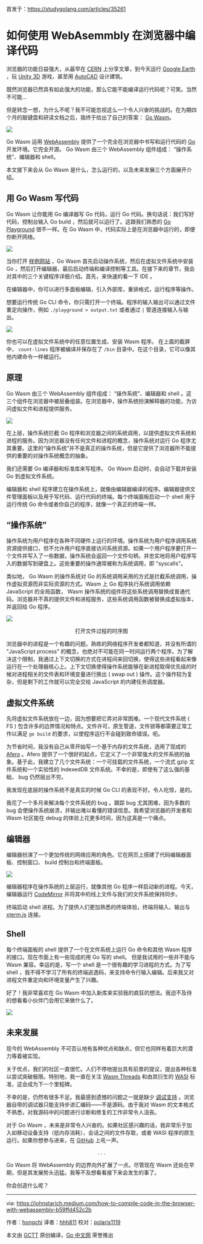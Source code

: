 首发于：https://studygolang.com/articles/35261

# 如何使用 WebAsemmbly 在浏览器中编译代码

浏览器的功能日益强大，从最早在 [CERN](https://home.cern/science/computing/birth-web) 上分享文章，到今天运行 [Google Earth](https://earth.google.com/web) ，玩 [Unity 3D](https://blogs.unity3d.com/2018/08/15/webassembly-is-here/) 游戏，甚至用 [AutoCAD](https://www.autodesk.com/products/autocad-web-app/overview) 设计建筑。

既然浏览器已然具有如此强大的功能，那么它能不能编译运行代码呢？可笑。当然不可能...

但是转念一想，为什么不呢？我不可能忽视这么一个令人兴奋的挑战的。在为期四个月的敲键盘和研读文档之后，我终于给出了自己的答案： [Go Wasm](https://go-wasm.johnstarich.com/)。

![](https://raw.githubusercontent.com/studygolang/gctt-images2/master/20201030-How-to-compile-code-in-the-browser-with-WebAssembly/1.gif)

Go Wasm 运用 [WebAssembly](https://webassembly.org/) 提供了一个完全在浏览器中书写和运行代码的 [Go](https://golang.org/) 开发环境。它完全开源。 Go Wasm 由三个 WebAssembly 组件组成： “操作系统”、编辑器和 shell。

本文接下来会从 Go Wasm 是什么，怎么运行的，以及未来发展三个方面展开介绍。

## 用 Go Wasm 写代码

Go Wasm 让你能用 Go 编译器写 Go 代码，运行 Go 代码。换句话说：我们写好代码，控制台输入 Go build ，然后就可以运行了。这跟我们熟悉的 [Go Playground](https://play.golang.org/) 很不一样。在 Go Wasm 中，代码实际上是在浏览器中运行的，即便你断开网络。

![](https://raw.githubusercontent.com/studygolang/gctt-images2/master/20201030-How-to-compile-code-in-the-browser-with-WebAssembly/2.gif) 

当你打开 [样例网站](https://go-wasm.johnstarich.com/) ，Go Wasm 首先启动操作系统，然后在虚拟文件系统中安装 Go ，然后打开编辑器，最后启动终端和编译控制等工具。在接下来的章节，我会对其中的三个关键程序详细介绍。首先，来快速的看一下 IDE 。

在编辑器中，你可以进行多面板编辑，引入外部库，重排格式，运行程序等操作。

想要运行传统 Go CLI 命令，你只需打开一个终端。程序的输入输出可以通过文件重定向操作，例如 ```./playground > output.txt``` 或者通过 ```|``` 管道连接输入与输出。

![](https://raw.githubusercontent.com/studygolang/gctt-images2/master/20201030-How-to-compile-code-in-the-browser-with-WebAssembly/3.png)

你也可以在虚拟文件系统中的任意位置生成、安装 Wasm 程序。 在上面的截屏中， ```count-lines``` 程序被编译并保存在了 ```/bin``` 目录中。在这个目录，它可以像其他内建命令一样被运行。

## 原理

Go Wasm 由三个 WebAssembly 组件组成： “操作系统”、编辑器和 shell 。这三个组件在浏览器中被层叠组装。在浏览器中，操作系统扮演解释器的功能，为访问虚拟文件和进程提供服务。

![](https://raw.githubusercontent.com/studygolang/gctt-images2/master/20201030-How-to-compile-code-in-the-browser-with-WebAssembly/4.png)

在上层，操作系统拦截 Go 程序和浏览器之间的系统调用，以提供虚拟文件系统和进程的服务。因为浏览器没有任何文件和进程的概念，操作系统对运行 Go 程序尤其重要。这里的“操作系统”并不是真正的操作系统，但是它提供了浏览器所不能提供的重要的对操作系统概念的抽象。

我们还需要 Go 编译器和标准库来写程序。 Go Wasm 启动时，会自动下载并安装 Go 到虚拟文件系统。

编辑器和 shell 程序建立在操作系统上，就像由编辑器编译的程序。编辑器提供文件管理面板以及用于写代码、运行代码的终端。每个终端面板启动一个 shell 用于运行传统 Go 命令或者你自己的程序，就像一个真正的终端一样。

## “操作系统”

操作系统为用户程序在各种不同硬件上运行的环境。操作系统为用户程序调用系统资源提供接口，但不允许用户程序直接访问系统资源。如果一个用户程序要打开一个文件并写入了一些数据，操作系统会返回一个文件句柄，并忠实地将用户程序写入的数据写到硬盘上。这些重要的操作通常被称为系统调用，即 "syscalls"。

类似地， Go Wasm 的操作系统对 Go 的系统调用采用的方式是拦截系统调用，操作虚拟资源而非实际资源的方式。Wasm 上 Go 程序执行系统调用依赖 JavaScript 的全局函数， Wasm 操作系统的组件将这些系统调用替换成普通代码。浏览器并不真的提供文件和进程服务，这些系统调用函数被替换成虚拟版本，并返回给 Go 程序。

![](https://raw.githubusercontent.com/studygolang/gctt-images2/master/20201030-How-to-compile-code-in-the-browser-with-WebAssembly/5.png)
<center> 打开文件过程的时序图 </center>

浏览器中的进程是一个有趣的问题。熟练的网络程序开发者都知道，并没有所谓的 "JavaScript process" 的概念，也绝对不可能在同一时间运行两个程序。为了解决这个限制，我通过上下文切换的方式在进程间来回切换，使得这些进程看起来像运行在一个处理器核心上。上下文切换使得操作系统能够在新进程取得优先级的时候对进程相关的文件表和环境变量进行换出 ( swap out ) 操作。这个操作较为复杂，但是剩下的工作就可以完全交给 JavaScript 的内建任务调度器。

## 虚拟文件系统

先将虚拟文件系统放在一边，因为想要把它弄对非常困难。一个现代文件系统 ( FS ) 包含许多的边界情况和特点。文件许可，原生管道，文件锁等都需要正常工作以满足 ```go build``` 的要求，以使程序运行不会碰到致命错误。呃。

为节省时间，我没有自己从零开始写一个基于内存的文件系统，选用了现成的 [Afero](https://github.com/spf13/afero) 。Afero 提供了一个很好的起点，它定义了一个非常强大的文件系统的抽象。基于此，我建立了几个文件系统：一个可挂载的文件系统，一个流式 gzip 文件系统和一个实验性的 IndexedDB 文件系统。不幸的是，即使有了这么强的基础， bug 仍然层出不穷。

我发现在底层的操作系统不是真实的时候 Go CLI 的表现不好。令人吃惊，是的。

我花了一个多月来解决每个文件系统的 bug 。跟踪 bug 尤其困难，因为多数的 bug 会使操作系统崩溃，并输出难以看懂的错误信息。我希望浏览器的开发者和 Wasm 社区能在 debug 的体验上花更多时间，因为这真是一个痛点。

## 编辑器

编辑器扮演了一个更加传统的网络应用的角色。它在网页上搭建了代码编辑器面板、控制窗口、 build 控制台和终端面板。

![](https://raw.githubusercontent.com/studygolang/gctt-images2/master/20201030-How-to-compile-code-in-the-browser-with-WebAssembly/6.png)

编辑器程序在操作系统的上层运行，就像其他 Go 程序一样启动新的进程。今天，编辑器运行 [CodeMirror](https://codemirror.net/) 并将其中的线上文件与我们的文件系统保持同步。

终端启动 shell 进程。为了提供人们更加熟悉的终端体验，终端将输入、输出与 [xterm.js](https://xtermjs.org/) 连接。

## Shell

每个终端面板的 shell 提供了一个在文件系统上运行 Go 命令和其他 Wasm 程序的接口。现在市面上有一些现成的用 Go 写的 shell。 但是我试用的一些并不能与 Wasm 兼容。幸运的是，写一个 shell 是一个很有趣的学习进程的方式。为了写 shell ，我不得不学习了所有的终端逃逸码，来支持命令行输入编辑。后来我又对进程文件重定向和环境变量产生了兴趣。

好了！我非常喜欢在 Go Wasm 中加入新库来实验我的疯狂的想法。我迫不及待的想看看小伙伴门会用它来做什么了。

![](https://raw.githubusercontent.com/studygolang/gctt-images2/master/20201030-How-to-compile-code-in-the-browser-with-WebAssembly/7.gif)

## 未来发展

现今的 WebAssembly 不可否认地有各种优点和缺点，但它也同样有着巨大的潜力等着被实现。

关于优点，我们的社区一直很忙。人们不停地提出具有前景的提议，提出各种标准以尝试突破极限。特别地，我一直在关注 [Wasm Threads](https://github.com/WebAssembly/threads) 和由其衍生的 [WASI](https://wasi.dev/) 标准，这会成为下一个里程碑。

不幸的是，仍然有很多不足。我最感到遗憾的问题之一就是缺少 [调试支持](https://github.com/WebAssembly/debugging) 。浏览器自带的调试器只能支持步进汇编码——不是源码。由于我对 Wasm 的文本格式不熟悉，对我源码中的问题进行诊断和修复的工作非常令人沮丧。

对于 Go Wasm ，未来是非常令人兴奋的。如果社区感兴趣的话，我非常乐于加入如移动设备支持（低内存消耗），会话之间的文件存取，或者 WASI 程序的原生运行。如果你想参与进来，在 [GitHub](https://github.com/johnstarich/go-wasm) 上吼一声。

<center> . . . </center>

Go Wasm 将 WebAssembly 的边界向外扩展了一点。尽管现在 Wasm 还处在早期，但是其发展势头迅猛。我等不及想看看接下来会发生的事了。

你会创造什么呢？

---
via: https://johnstarich.medium.com/how-to-compile-code-in-the-browser-with-webassembly-b59ffd452c2b

作者：[hongchi](http://www.hongchiworld.cn/)
译者：[hhh811](https://github.com/hhh811)
校对：[polaris1119](https://github.com/polaris1119)

本文由 [GCTT](https://github.com/studygolang/GCTT) 原创编译，[Go 中文网](https://studygolang.com/) 荣誉推出
